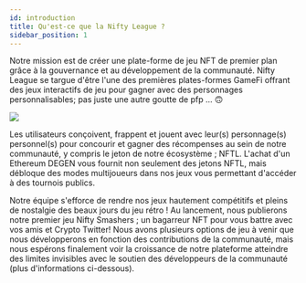 ```yaml
---
id: introduction
title: Qu'est-ce que la Nifty League ?
sidebar_position: 1
---
```


Notre mission est de créer une plate-forme de jeu NFT de premier plan grâce à la gouvernance et au développement de la communauté. Nifty League se targue d'être l'une des premières plates-formes GameFi offrant des jeux interactifs de jeu pour gagner avec des personnages personnalisables; pas juste une autre goutte de pfp ... 🙃

![](/img/story.gif)

Les utilisateurs conçoivent, frappent et jouent avec leur(s) personnage(s) personnel(s) pour concourir et gagner des récompenses au sein de notre communauté, y compris le jeton de notre écosystème ; NFTL. L'achat d'un Ethereum DEGEN vous fournit non seulement des jetons NFTL, mais débloque des modes multijoueurs dans nos jeux vous permettant d'accéder à des tournois publics.

Notre équipe s'efforce de rendre nos jeux hautement compétitifs et pleins de nostalgie des beaux jours du jeu rétro ! Au lancement, nous publierons notre premier jeu Nifty Smashers ; un bagarreur NFT pour vous battre avec vos amis et Crypto Twitter! Nous avons plusieurs options de jeu à venir que nous développerons en fonction des contributions de la communauté, mais nous espérons finalement voir la croissance de notre plateforme atteindre des limites invisibles avec le soutien des développeurs de la communauté (plus d'informations ci-dessous).
